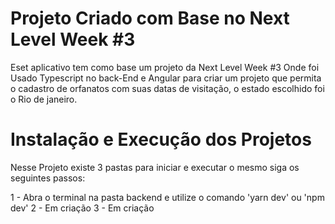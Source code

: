 # Projeto Criado com Base no Next Level Week #3

Eset aplicativo tem como base um projeto da Next Level Week #3 Onde foi Usado Typescript no back-End e Angular para criar um projeto que permita o cadastro de orfanatos com suas datas de visitação, o estado escolhido foi o Rio de janeiro.

# Instalação e Execução dos Projetos #

Nesse Projeto existe 3 pastas para iniciar e executar o mesmo siga os seguintes passos:

1 - Abra o terminal na pasta backend e utilize o comando 'yarn dev' ou 'npm dev'
2 - Em criação
3 - Em criação
